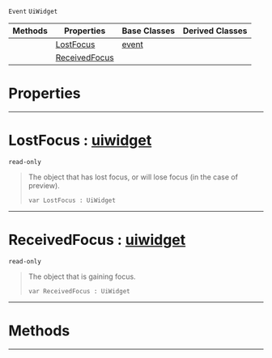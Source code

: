  `Event` `UiWidget`



|Methods|Properties|Base Classes|Derived Classes|
|---|---|---|---|
| |[ LostFocus](https://github.com/zeroengineteam/ZeroDocs/code_reference/class_reference/uifocusevent.markdown#lostfocus-zero-engine-do)|[event](https://github.com/zeroengineteam/ZeroDocs/code_reference/class_reference/event.markdown)| |
| |[ ReceivedFocus](https://github.com/zeroengineteam/ZeroDocs/code_reference/class_reference/uifocusevent.markdown#receivedfocus-zero-engin)| | |


 #  Properties


---  
 #  LostFocus : [uiwidget](https://github.com/zeroengineteam/ZeroDocs/code_reference/class_reference/uiwidget.markdown)

 `read-only`

> The object that has lost focus, or will lose focus (in the case of preview).
> ``` lang=cpp, name=Zilch
> var LostFocus : UiWidget


---  
 #  ReceivedFocus : [uiwidget](https://github.com/zeroengineteam/ZeroDocs/code_reference/class_reference/uiwidget.markdown)

 `read-only`

> The object that is gaining focus.
> ``` lang=cpp, name=Zilch
> var ReceivedFocus : UiWidget


---  
 #  Methods


---  
 

 